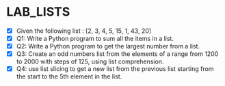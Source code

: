 # LAB_LISTS

- [x] Given the following list : [2, 3, 4, 5, 15, 1, 43, 20]
- [x] Q1: Write a Python program to sum all the items in a list.
- [x] Q2: Write a Python program to get the largest number from a list.
- [x] Q3: Create an odd numbers list from the elements of a range from 1200 to 2000 with steps of 125, using list comprehension.
- [x] Q4: use list slicing to get a new list from the previous list starting from the start to the 5th element in the list.
